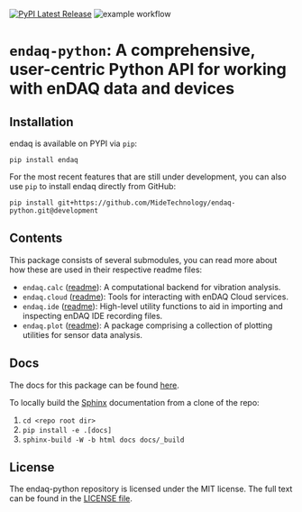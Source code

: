 [![PyPI Latest Release](https://img.shields.io/pypi/v/endaq-python.svg)](https://pypi.org/project/endaq-python/) ![example workflow](https://github.com/MideTechnology/endaq-python/actions/workflows/unit-tests.yml/badge.svg)

# `endaq-python`: A comprehensive, user-centric Python API for working with enDAQ data and devices


## Installation

endaq is available on PYPI via `pip`:

    pip install endaq

For the most recent features that are still under development, you can also use `pip` to install endaq directly from GitHub:

    pip install git+https://github.com/MideTechnology/endaq-python.git@development

## Contents

This package consists of several submodules, you can read more about how these are used in their respective readme files:
* `endaq.calc` ([readme](https://github.com/MideTechnology/endaq-python/tree/main/endaq/calc)): A computational backend for vibration analysis.
* `endaq.cloud` ([readme](https://github.com/MideTechnology/endaq-python/tree/main/endaq/cloud)): Tools for interacting with enDAQ Cloud services.
* `endaq.ide` ([readme](https://github.com/MideTechnology/endaq-python/tree/main/endaq/ide)): High-level utility functions to aid in importing and inspecting enDAQ IDE recording files.
* `endaq.plot` ([readme](https://github.com/MideTechnology/endaq-python/tree/main/endaq/plot)):  A package comprising a collection of plotting utilities for sensor data analysis.

## Docs

The docs for this package can be found [here](https://docs.endaq.com/en/latest/).

To locally build the [Sphinx](https://www.sphinx-doc.org) documentation from a clone of the repo:
1. `cd <repo root dir>`
2. `pip install -e .[docs]`
3. `sphinx-build -W -b html docs docs/_build`

## License 

The endaq-python repository is licensed under the MIT license. The full text can be found in the [LICENSE file](https://github.com/MideTechnology/endaq-python/blob/main/LICENSE).
